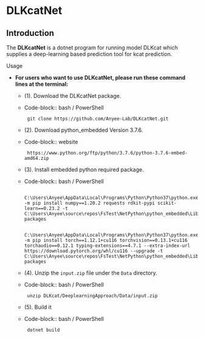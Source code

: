 # DLKcatNet

Introduction
------------

The **DLKcatNet** is a dotnet program for running model DLKcat which 
supplies a deep-learning based prediction tool for kcat prediction.

Usage

- **For users who want to use DLKcatNet, please run these command lines at the terminal:**

  - (1). Download the DLKcatNet package. 
  - Code-block:: bash / PowerShell

         git clone https://github.com/Anyee-Lab/DLKcatNet.git

  - (2). Download python_embedded Version 3.7.6. 
  - Code-block:: website

         https://www.python.org/ftp/python/3.7.6/python-3.7.6-embed-amd64.zip

  - (3). Install embedded python required package. 
  - Code-block:: bash / PowerShell

         C:\Users\Anyee\AppData\Local\Programs\Python\Python37\python.exe -m pip install numpy==1.20.2 requests rdkit-pypi scikit-learn==0.23.2 -t C:\Users\Anyee\source\repos\FsTest\NetPython\python_embedded\Lib\site-packages
         
         C:\Users\Anyee\AppData\Local\Programs\Python\Python37\python.exe -m pip install torch==1.12.1+cu116 torchvision==0.13.1+cu116 torchaudio==0.12.1 typing-extensions==4.7.1 --extra-index-url https://download.pytorch.org/whl/cu116 --upgrade -t C:\Users\Anyee\source\repos\FsTest\NetPython\python_embedded\Lib\site-packages

  - (4). Unzip the ``input.zip`` file under the ``Data`` directory.
  - Code-block:: bash / PowerShell

         unzip DLKcat/DeeplearningApproach/Data/input.zip

  - (5). Build it
  - Code-block:: bash / PowerShell

         dotnet build


